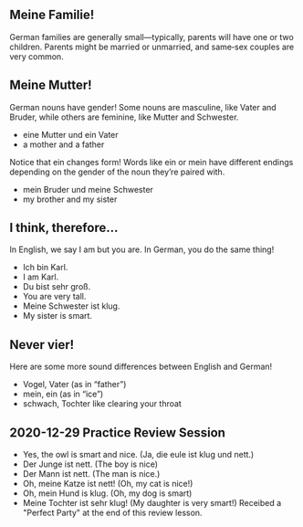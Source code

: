 ## Meine Familie!
German families are generally small—typically, parents will have one or two children. Parents might be married or unmarried, and same‑sex couples are very common. 


## Meine Mutter!
German nouns have gender! Some nouns are masculine, like Vater and Bruder, while others are feminine, like Mutter and Schwester. 
* eine Mutter und ein Vater
* a mother and a father

Notice that ein changes form! Words like ein or mein have different endings depending on the gender of the noun they’re paired with.
* mein Bruder und meine Schwester
* my brother and my sister


## I think, therefore...
In English, we say I am but you are. In German, you do the same thing!
* Ich bin Karl.
* I am Karl.
* Du bist sehr groß.
* You are very tall.
* Meine Schwester ist klug.
* My sister is smart.

## Never vier!
Here are some more sound differences between English and German!
* Vogel, Vater (as in “father”)
* mein, ein (as in “ice”)
* schwach, Tochter like clearing your throat


## 2020-12-29 Practice Review Session
* Yes, the owl is smart and nice. (Ja, die eule ist klug und nett.)
* Der Junge ist nett. (The boy is nice)
* Der Mann ist nett. (The man is nice.)
* Oh, meine Katze ist nett! (Oh, my cat is nice!)
* Oh, mein Hund is klug. (Oh, my dog is smart)
* Meine Tochter ist sehr klug! (My daughter is very smart!)
Receibed a "Perfect Party" at the end of this review lesson. 
